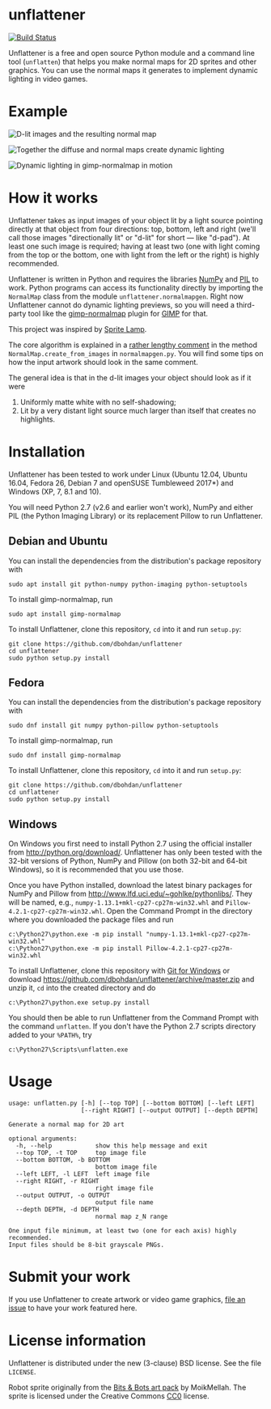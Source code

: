 unflattener
===========

[![Build Status](https://travis-ci.org/dbohdan/unflattener.svg?branch=master)](https://travis-ci.org/dbohdan/unflattener)

Unflattener is a free and open source Python module and a command line tool (`unflatten`) that helps you make normal maps for 2D sprites and other graphics. You can use the normal maps it generates to implement dynamic lighting in video games.


Example
=======

![D-lit images and the resulting normal map](readme-illustrations/illustration1.png)

![Together the diffuse and normal maps create dynamic lighting](readme-illustrations/illustration2.png)

![Dynamic lighting in gimp-normalmap in motion](readme-illustrations/animation1.gif)


How it works
============

Unflattener takes as input images of your object lit by a light source pointing directly at that object from four directions: top, bottom, left and right (we'll call those images "directionally lit" or "d-lit" for short — like "d-pad"). At least one such image is required; having at least two (one with light coming from the top or the bottom, one with light from the left or the right) is highly recommended.

Unflattener is written in Python and requires the libraries [NumPy](http://www.numpy.org/) and [PIL](http://www.pythonware.com/products/pil/) to work. Python programs can access its functionality directly by importing the `NormalMap` class from the module `unflattener.normalmapgen`. Right now Unflattener cannot do dynamic lighting previews, so you will need a third-party tool like the [gimp-normalmap](https://code.google.com/p/gimp-normalmap/) plugin for [GIMP](http://www.gimp.org/) for that.

This project was inspired by [Sprite Lamp](http://snakehillgames.com/spritelamp/).

The core algorithm is explained in a [rather lengthy comment](https://github.com/dbohdan/unflattener/blob/master/unflattener/normalmapgen.py#L65) in the method `NormalMap.create_from_images` in `normalmapgen.py`. You will find some tips on how the input artwork should look in the same comment.

The general idea is that in the d-lit images your object should look as if it were

1. Uniformly matte white with no self-shadowing;
2. Lit by a very distant light source much larger than itself that creates no highlights.


Installation
============

Unflattener has been tested to work under Linux (Ubuntu 12.04, Ubuntu 16.04, Fedora 26, Debian 7 and openSUSE Tumbleweed 2017*) and Windows (XP, 7, 8.1 and 10).

You will need Python 2.7 (v2.6 and earlier won't work), NumPy and either PIL (the Python Imaging Library) or its replacement Pillow to run Unflattener.

Debian and Ubuntu
-----------------

You can install the dependencies from the distribution's package repository with

    sudo apt install git python-numpy python-imaging python-setuptools

To install gimp-normalmap, run

    sudo apt install gimp-normalmap

To install Unflattener, clone this repository, `cd` into it and run `setup.py`:

    git clone https://github.com/dbohdan/unflattener
    cd unflattener
    sudo python setup.py install

Fedora
------

You can install the dependencies from the distribution's package repository with

    sudo dnf install git numpy python-pillow python-setuptools

To install gimp-normalmap, run

    sudo dnf install gimp-normalmap

To install Unflattener, clone this repository, `cd` into it and run `setup.py`:

    git clone https://github.com/dbohdan/unflattener
    cd unflattener
    sudo python setup.py install

Windows
-------

On Windows you first need to install Python 2.7 using the official installer from <http://python.org/download/>. Unflattener has only been tested with the 32-bit versions of Python, NumPy and Pillow (on both 32-bit and 64-bit Windows), so it is recommended that you use those.

Once you have Python installed, download the latest binary packages for NumPy and Pillow from <http://www.lfd.uci.edu/~gohlke/pythonlibs/>. They will be named, e.g., `numpy-1.13.1+mkl-cp27-cp27m-win32.whl` and `Pillow-4.2.1-cp27-cp27m-win32.whl`. Open the Command Prompt in the directory where you downloaded the package files and run

    c:\Python27\python.exe -m pip install "numpy-1.13.1+mkl-cp27-cp27m-win32.whl"
    c:\Python27\python.exe -m pip install Pillow-4.2.1-cp27-cp27m-win32.whl

To install Unflattener, clone this repository with [Git for Windows](https://git-scm.com/download/) or download <https://github.com/dbohdan/unflattener/archive/master.zip> and unzip it, `cd` into the created directory and do

    c:\Python27\python.exe setup.py install

You should then be able to run Unflattener from the Command Prompt with the command `unflatten`. If you don't have the Python 2.7 scripts directory added to your `%PATH%`, try

    c:\Python27\Scripts\unflatten.exe


Usage
=====

    usage: unflatten.py [-h] [--top TOP] [--bottom BOTTOM] [--left LEFT]
                        [--right RIGHT] [--output OUTPUT] [--depth DEPTH]

    Generate a normal map for 2D art

    optional arguments:
      -h, --help            show this help message and exit
      --top TOP, -t TOP     top image file
      --bottom BOTTOM, -b BOTTOM
                            bottom image file
      --left LEFT, -l LEFT  left image file
      --right RIGHT, -r RIGHT
                            right image file
      --output OUTPUT, -o OUTPUT
                            output file name
      --depth DEPTH, -d DEPTH
                            normal map z_N range

    One input file minimum, at least two (one for each axis) highly recommended.
    Input files should be 8-bit grayscale PNGs.


Submit your work
================

If you use Unflattener to create artwork or video game graphics, [file an issue](https://github.com/dbohdan/unflattener/issues) to have your work featured here.


License information
===================

Unflattener is distributed under the new (3-clause) BSD license. See the file `LICENSE`.

Robot sprite originally from the [Bits & Bots art pack](http://opengameart.org/content/bits-bots-art-pack) by MoikMellah. The sprite is licensed under the Creative Commons [CC0](http://creativecommons.org/publicdomain/zero/1.0/) license.
